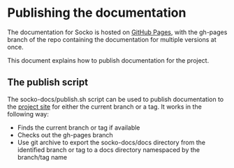 # Publishing the documentation

The documentation for Socko is hosted on [GitHub
Pages](http://pages.github.com), with the gh-pages branch of the repo
containing the documentation for multiple versions at once.

This document explains how to publish documentation for the project.

## The publish script

The socko-docs/publish.sh script can be used to publish documentation to the
[project site](http://) for either the current branch or a tag. It works in
the following way:
- Finds the current branch or tag if available
- Checks out the gh-pages branch
- Use git archive to export the socko-docs/docs directory from the identified
  branch or tag to a docs directory namespaced by the branch/tag name


